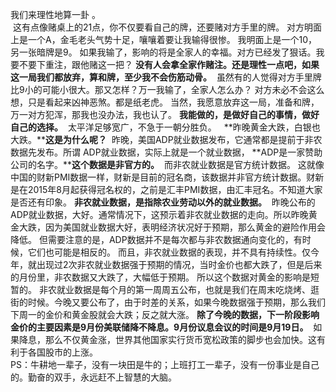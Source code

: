   
我们来理性地算一卦 。  
 这有点像赌桌上的21点，你不仅要看自己的牌，还要赌对方手里的牌。 对方明面上是一个A，金毛老头气势十足，嚷嚷着要让我输得很惨。 我明面上是一个10，另一张暗牌是9。 如果我输了，影响的将是全家人的幸福。对方已经发了狠话。我要不要下重注，跟他赌这一把？ **没有人会拿全家作赌注。还是理性一点吧，如果这一局我们都放弃，算和牌，至少我不会伤筋动骨。**  虽然有的人觉得对方手里牌比9小的可能小很大。那又怎样？万一我输了，全家人怎么办？ 对方未必不会这么想，只是看起来凶神恶煞。都是纸老虎。 当然，我愿意放弃这一局，准备和牌，万一对方犯浑，那我也没办法，我也认了。 **我能做的，是做好自己的事情，做好自己的选择。**  太平洋足够宽广，不急于一朝分胜负。 
 **昨晚黄金大跌，白银也大跌。****这是为什么呢？**  昨晚，美国ADP就业数据发布，它通常都是提前于非农数据先发布。所谓 ADP就业数据，实际上就是一个就业数据， **ADP是一家赞助公司的名字。****这个数据是非官方的。**  而非农就业数据是官方统计数据。 这就像中国的财新PMI数据一样，财新是目前的冠名商，该数据并非官方统计数据。财新是在2015年8月起获得冠名权的，之前是汇丰PMI数据，由汇丰冠名。不知道大家是否还有印象。 **非农就业数据，是指除农业劳动以外的就业数据。**  昨晚公布的ADP就业数据，大好。通常情况下，这预示着非农就业数据的走向。所以昨晚黄金大跌，因为美国就业数据大好，表明经济状况好于预期，那么黄金的避险作用会降低。 但需要注意的是，ADP数据并不是每次都与非农数据通向变化的，有时候，它们也可能是相反的。 而且，非农就业数据的表现，并不具有持续性。仅今年，就出现过2次非农就业数据强于预期的情况，当时金价也都大跌了，但是后来的月份里，非农数据又大跌了，大幅低于预期。 所以这个数据对黄金的影响是短暂的。 非农就业数据是每个月的第一周周五公布，也就是我们在周末吃烧烤、逛街的时候。今晚又要公布了，由于时差的关系，如果今晚数据强于预期，那么我们下周一的金价和黄金股就会大跌；反之就大涨。 **除了今晚的数据，下一阶段影响金价的主要因素是9月份美联储降不降息。9月份议息会议的时间是9月19日。**  如果降息，那么不仅黄金涨，世界其他国家实行货币宽松政策的脚步也会加快。这有利于各国股市的上涨。  
PS：牛耕地一辈子，没有一块田是牛的；上班打工一辈子，没有一份事业是自己的。勤奋的双手，永远赶不上智慧的大脑。